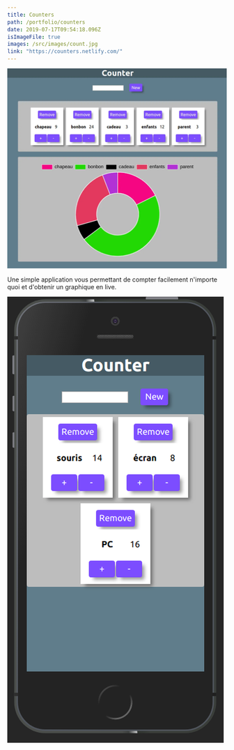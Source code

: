 ```yaml
---
title: Counters
path: /portfolio/counters
date: 2019-07-17T09:54:18.096Z
isImageFile: true
images: /src/images/count.jpg
link: "https://counters.netlify.com/"
---
```


![Counters app](../../images/capture-du-2019-10-06-15-20-48.webp "Counters app")

Une simple application vous permettant de compter facilement n'importe quoi et d'obtenir un graphique en live.

![Counters](../../images/capture-du-2019-10-03-09-44-40.png "Counters")
